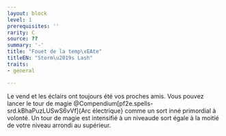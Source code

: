 ```yaml
---
layout: block
level: 1
prerequisites: ''
rarity: C
source: ??
summary: '-'
title: "Fouet de la temp\xEAte"
titleEN: "Storm\u2019s Lash"
traits:
- general

---
```


<p>Le vend et les éclairs ont toujours été vos proches amis. Vous pouvez lancer le tour de magie @Compendium[pf2e.spells-srd.kBhaPuzLUSwS6vVf]{Arc électrique} comme un sort inné primordial à volonté. Un tour de magie est intensifié à un niveaude sort égale à la moitié de votre niveau arrondi au supérieur.</p>
